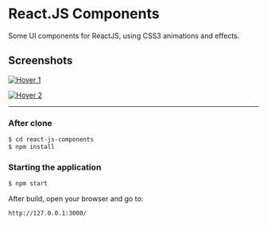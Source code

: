 # React.JS Components

Some UI components for ReactJS, using CSS3 animations and effects.

## Screenshots

[![Hover 1](https://github.com/EduardoRotundaro/react-js-components/blob/master/doc/screenshots/button_hover_1.png)](https://github.com/EduardoRotundaro/react-js-components/tree/master/src/templates/buttons/hover-effects-1)


[![Hover 2](https://github.com/EduardoRotundaro/react-js-components/blob/master/doc/screenshots/button_hover_2.png)](https://github.com/EduardoRotundaro/react-js-components/tree/master/src/templates/buttons/hover-effects-2)

---

### After clone

```sh
$ cd react-js-components
$ npm install
```

### Starting the application

```sh
$ npm start
```

After build, open your browser and go to:

```sh
http://127.0.0.1:3000/
```
